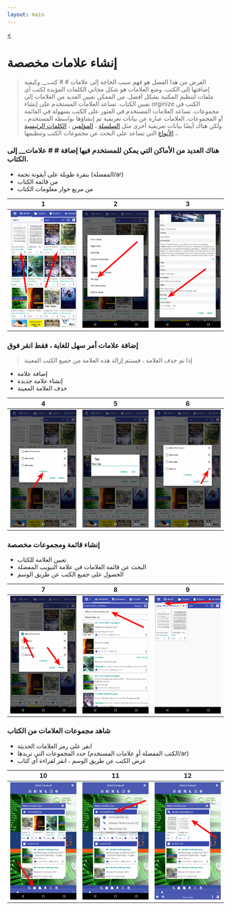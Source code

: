 ```yaml
---
layout: main
---
```

[<](/wiki/faq/ar)

# إنشاء علامات مخصصة

> الغرض من هذا الفصل هو فهم سبب الحاجة إلى علامات # # كتب__ وكيفية إضافتها إلى الكتب. وضع العلامات هو شكل مجاني
الكلمات المؤيدة لكتب أي ملفات لتنظيم المكتبة بشكل أفضل. من الممكن تعيين العديد من العلامات إلى نفس الكتاب. تساعد العلامات المستخدم على إنشاء orginize الكتب
في مجموعات. تساعد العلامات المستخدم في العثور على الكتب بسهولة في القائمة أو المجموعات.
العلامات عبارة عن بيانات تعريفية تم إنشاؤها بواسطة المستخدم ، ولكن هناك أيضًا بيانات تعريفية أخرى مثل [السلسلة]() ، [المؤلفين]() ، [الكلمات الرئيسية]() ، [الأنواع]() التي تساعد على
البحث عن مجموعات الكتب وتنظيمها.

### هناك العديد من الأماكن التي يمكن للمستخدم فيها إضافة # # علامات__ إلى الكتاب.

* بنقرة طويلة على أيقونة نجمة (المفضلة/ar)
* من قائمة الكتاب
* من مربع حوار معلومات الكتاب

|1|2|3|
|-|-|-|
|![](1.png)|![](2.png)|![](3.png)|

### إضافة علامات أمر سهل للغاية ، فقط انقر فوق

> إذا تم حذف العلامة ، فستتم إزالة هذه العلامة من جميع الكتب المعينة

* إضافة علامة
* إنشاء علامة جديدة
* حذف العلامة المعينة

|4|5|6|
|-|-|-|
|![](4.png)|![](5.png)|![](6.png)|


### إنشاء قائمة ومجموعات مخصصة

* تعيين العلامة للكتاب
* البحث عن قائمة العلامات في علامة التبويب المفضلة
* الحصول على جميع الكتب عن طريق الوسم

|7|8|9|
|-|-|-|
|![](7.png)|![](8.png)|![](9.png)|

### شاهد مجموعات العلامات من الكتاب

* انقر على رمز العلامات الحديثة
* حدد المجموعات التي تريدها (الكتب المفضلة أو علامات المستخدم/ar)
* عرض الكتب عن طريق الوسم ، انقر لقراءة أي كتاب

|10|11|12|
|-|-|-|
|![](10.png)|![](11.png)|![](12.png)|
